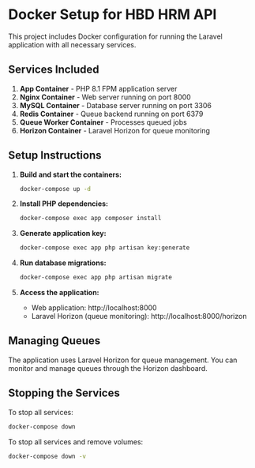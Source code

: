 # Docker Setup for HBD HRM API

This project includes Docker configuration for running the Laravel application with all necessary services.

## Services Included

1. **App Container** - PHP 8.1 FPM application server
2. **Nginx Container** - Web server running on port 8000
3. **MySQL Container** - Database server running on port 3306
4. **Redis Container** - Queue backend running on port 6379
5. **Queue Worker Container** - Processes queued jobs
6. **Horizon Container** - Laravel Horizon for queue monitoring

## Setup Instructions

1. **Build and start the containers:**
   ```bash
   docker-compose up -d
   ```

2. **Install PHP dependencies:**
   ```bash
   docker-compose exec app composer install
   ```

3. **Generate application key:**
   ```bash
   docker-compose exec app php artisan key:generate
   ```

4. **Run database migrations:**
   ```bash
   docker-compose exec app php artisan migrate
   ```

5. **Access the application:**
   - Web application: http://localhost:8000
   - Laravel Horizon (queue monitoring): http://localhost:8000/horizon

## Managing Queues

The application uses Laravel Horizon for queue management. You can monitor and manage queues through the Horizon dashboard.

## Stopping the Services

To stop all services:
```bash
docker-compose down
```

To stop all services and remove volumes:
```bash
docker-compose down -v
